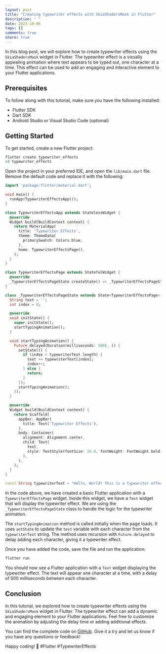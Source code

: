```yaml
---
layout: post
title: "Creating typewriter effects with SkiaShadersMask in Flutter"
description: " "
date: 2023-10-06
tags: []
comments: true
share: true
---
```


In this blog post, we will explore how to create typewriter effects using the `SkiaShadersMask` widget in Flutter. The typewriter effect is a visually appealing animation where text appears to be typed out, one character at a time. This effect can be used to add an engaging and interactive element to your Flutter applications.

## Prerequisites

To follow along with this tutorial, make sure you have the following installed:

- Flutter SDK
- Dart SDK
- Android Studio or Visual Studio Code (optional)

## Getting Started

To get started, create a new Flutter project:

```bash
flutter create typewriter_effects
cd typewriter_effects
```

Open the project in your preferred IDE, and open the `lib/main.dart` file. Remove the default code and replace it with the following:

```dart
import 'package:flutter/material.dart';

void main() {
  runApp(TypewriterEffectsApp());
}

class TypewriterEffectsApp extends StatelessWidget {
  @override
  Widget build(BuildContext context) {
    return MaterialApp(
      title: 'Typewriter Effects',
      theme: ThemeData(
        primarySwatch: Colors.blue,
      ),
      home: TypewriterEffectsPage(),
    );
  }
}

class TypewriterEffectsPage extends StatefulWidget {
  @override
  _TypewriterEffectsPageState createState() => _TypewriterEffectsPageState();
}

class _TypewriterEffectsPageState extends State<TypewriterEffectsPage> {
  String text = '';
  int index = 0;

  @override
  void initState() {
    super.initState();
    startTypingAnimation();
  }

  void startTypingAnimation() {
    Future.delayed(Duration(milliseconds: 500), () {
      setState(() {
        if (index < typewriterText.length) {
          text += typewriterText[index];
          index++;
        } else {
          return;
        }
      });
      startTypingAnimation();
    });
  }

  @override
  Widget build(BuildContext context) {
    return Scaffold(
      appBar: AppBar(
        title: Text('Typewriter Effects'),
      ),
      body: Container(
        alignment: Alignment.center,
        child: Text(
          text,
          style: TextStyle(fontSize: 24.0, fontWeight: FontWeight.bold),
        ),
      ),
    );
  }
}

const String typewriterText = "Hello, World! This is a typewriter effect.";

```

In the code above, we have created a basic Flutter application with a `TypewriterEffectsPage` widget. Inside this widget, we have a `Text` widget that will display the typewriter effect. We are using the `_TypewriterEffectsPageState` class to handle the logic for the typewriter animation.

The `startTypingAnimation` method is called initially when the page loads. It uses `setState` to update the `text` variable with each character from the `typewriterText` string. The method uses recursion with `Future.delayed` to delay adding each character, giving it a typewriter effect.

Once you have added the code, save the file and run the application:

```bash
flutter run
```

You should now see a Flutter application with a `Text` widget displaying the typewriter effect. The text will appear one character at a time, with a delay of 500 milliseconds between each character.

## Conclusion

In this tutorial, we explored how to create typewriter effects using the `SkiaShadersMask` widget in Flutter. The typewriter effect can add a dynamic and engaging element to your Flutter applications. Feel free to customize the animation by adjusting the delay time or adding additional effects.

You can find the complete code on [GitHub](https://github.com/flutter/samples/tree/master/typewriter_effects). Give it a try and let us know if you have any questions or feedback!

Happy coding! 🚀 #Flutter #TypewriterEffects